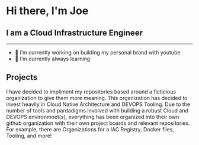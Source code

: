 # Hi there, I'm Joe

## I am a Cloud Infrastructure Engineer

---

- 🔭 I’m currently working on building my personal brand with youtube
- 🌱 I’m currently always learning

## Projects

I have decided to impliment my repositories based around a ficticious organization to give them more meaning.
This organization has decided to invest heavily in Cloud Native Architecture and DEVOPS Tooling.
Due to the number of tools and pardadigms involved with building a robust Cloud and DEVOPS environmnet(s), everything
has been organized into their own github organization with their own project boards and relevant repositories.
For example, there are Organizations for a IAC Registry, Docker files, Tooling, and more!
